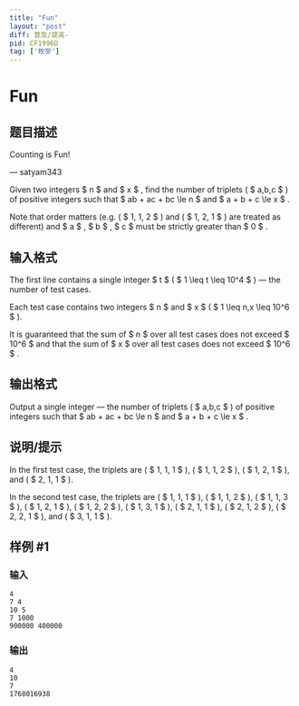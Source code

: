 ```yaml
---
title: "Fun"
layout: "post"
diff: 普及/提高-
pid: CF1996D
tag: ['枚举']
---
```


# Fun

## 题目描述

Counting is Fun!

— satyam343



Given two integers $ n $ and $ x $ , find the number of triplets ( $ a,b,c $ ) of positive integers such that $ ab + ac + bc \le n $ and $ a + b + c \le x $ .

Note that order matters (e.g. ( $ 1, 1, 2 $ ) and ( $ 1, 2, 1 $ ) are treated as different) and $ a $ , $ b $ , $ c $ must be strictly greater than $ 0 $ .

## 输入格式

The first line contains a single integer $ t $ ( $ 1 \leq t \leq 10^4 $ ) — the number of test cases.

Each test case contains two integers $ n $ and $ x $ ( $ 1 \leq n,x \leq 10^6 $ ).

It is guaranteed that the sum of $ n $ over all test cases does not exceed $ 10^6 $ and that the sum of $ x $ over all test cases does not exceed $ 10^6 $ .

## 输出格式

Output a single integer — the number of triplets ( $ a,b,c $ ) of positive integers such that $ ab + ac + bc \le n $ and $ a + b + c \le x $ .

## 说明/提示

In the first test case, the triplets are ( $ 1, 1, 1 $ ), ( $ 1, 1, 2 $ ), ( $ 1, 2, 1 $ ), and ( $ 2, 1, 1 $ ).

In the second test case, the triplets are ( $ 1, 1, 1 $ ), ( $ 1, 1, 2 $ ), ( $ 1, 1, 3 $ ), ( $ 1, 2, 1 $ ), ( $ 1, 2, 2 $ ), ( $ 1, 3, 1 $ ), ( $ 2, 1, 1 $ ), ( $ 2, 1, 2 $ ), ( $ 2, 2, 1 $ ), and ( $ 3, 1, 1 $ ).

## 样例 #1

### 输入

```
4
7 4
10 5
7 1000
900000 400000
```

### 输出

```
4
10
7
1768016938
```

